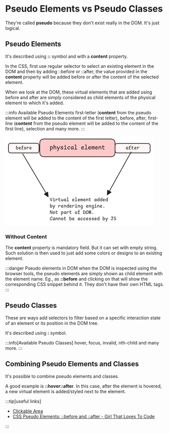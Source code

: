 # Pseudo Elements vs Pseudo Classes

They're called **pseudo** because they don't exist really in the DOM.
It's just logical.

## Pseudo Elements

It's described using **::** symbol and with a **content** property.

In the CSS, first use regular selector to select an existing element in the DOM and
then by adding ::before or ::after,
the value provided in the **content** property will be added before or after the content of the selected element.

When we look at the DOM, these virtual elements that are added using before and after
are simply considered as child elements of the physical element to which it's added.

:::info Available Pseudo Elements
first-letter (**content** from the pseudo element will be added to the content of the first letter),
before, after, first-line (**content** from the pseudo element will be added to the content of the first line),
selection and many more.
:::

![pseudo elements](../../static/img/pseudo-elements.excalidraw.png)

### Without Content

The **content** property is mandatory field. But it can set with empty string.
Such solution is then used to just add some colors or designs to an existing element.

:::danger Pseudo elements in DOM
when the DOM is inspected using the browser tools,
the pseudo elements are simply shown as child element with the element name.
Eg., as **::before** and clicking on that will show the corresponding CSS snippet behind it.
They don't have their own HTML tags.
:::

## Pseudo Classes

These are ways add selectors to filter based on a
specific interaction state of an element or its position in the DOM tree.

It's described using **:** symbol.

:::info[Available Pseudo Classes]
hover, focus, invalid, nth-child and many more.
:::

## Combining Pseudo Elements and Classes

It's possible to combine pseudo elements and classes.

A good example is **::hover::after**. In this case, after the element is hovered,
a new virtual element is added/styled next to the element.

:::tip[useful links]

- [Clickable Area](https://ishadeed.com/article/clickable-area/)
- [CSS Pseudo Elements: ::before and ::after - Girl That Loves To Code](https://girlthatlovestocode.com/css-pseudo-elements-before-and-after)

:::
